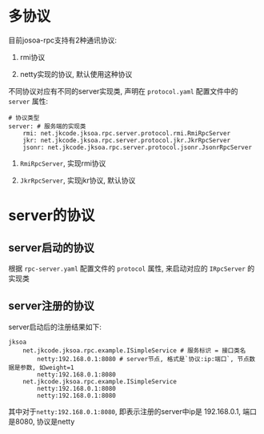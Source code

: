 # 多协议

目前josoa-rpc支持有2种通讯协议:

1. rmi协议

2. netty实现的协议, 默认使用这种协议

不同协议对应有不同的server实现类, 声明在 `protocol.yaml` 配置文件中的 `server` 属性:

```
# 协议类型
server: # 服务端的实现类
    rmi: net.jkcode.jksoa.rpc.server.protocol.rmi.RmiRpcServer
    jkr: net.jkcode.jksoa.rpc.server.protocol.jkr.JkrRpcServer
    jsonr: net.jkcode.jksoa.rpc.server.protocol.jsonr.JsonrRpcServer
```

1. `RmiRpcServer`, 实现rmi协议

2. `JkrRpcServer`, 实现jkr协议, 默认协议

# server的协议

## server启动的协议

根据 `rpc-server.yaml` 配置文件的 `protocol` 属性, 来启动对应的 `IRpcServer` 的实现类

## server注册的协议

server启动后的注册结果如下:

```
jksoa
    net.jkcode.jksoa.rpc.example.ISimpleService # 服务标识 = 接口类名
        netty:192.168.0.1:8080 # server节点, 格式是`协议:ip:端口`, 节点数据是参数, 如weight=1
        netty:192.168.0.1:8080
    net.jkcode.jksoa.rpc.example.ISimpleService
        netty:192.168.0.1:8080
        netty:192.168.0.1:8080
```

其中对于`netty:192.168.0.1:8080`, 即表示注册的server中ip是 192.168.0.1, 端口是8080, 协议是netty